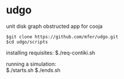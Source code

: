 udgo
====

unit disk graph obstructed app for cooja

    $git clone https://github.com/mfer/udgo.git
    $cd udgo/scripts

installing requisites:
    $./req-contiki.sh

running a simulation:    
    $./starts.sh <dirname> <g> <mu> <eps>
    $./ends.sh <dirname> <g> <mu> <eps>



